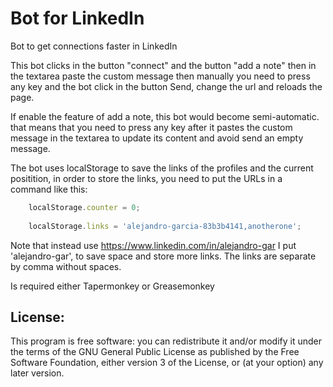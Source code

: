 # Bot for LinkedIn
Bot to get connections faster in LinkedIn

This bot clicks in the button "connect" and the button "add a note" then in the textarea paste the custom message then manually you need to press any key and the bot click in the button Send, change the url and reloads the page.

If enable the feature of add a note, this bot would become semi-automatic. that means that you need to press any key after it pastes the custom message in the textarea to update its content and avoid send an empty message.

The bot uses localStorage to save the links of the profiles and the current positition, in order to store the links, you need to put the URLs in a command like this:
```javascript
    localStorage.counter = 0;
    
    localStorage.links = 'alejandro-garcia-83b3b4141,anotherone';
```
Note that instead use https://www.linkedin.com/in/alejandro-gar I put 'alejandro-gar', to save space and store more links. The links are separate by comma without spaces.

Is required either Tapermonkey or Greasemonkey

## License:

This program is free software: you can redistribute it and/or modify
    it under the terms of the GNU General Public License as published by
    the Free Software Foundation, either version 3 of the License, or
    (at your option) any later version.
